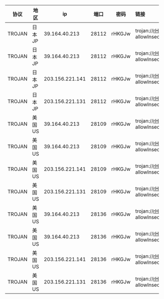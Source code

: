 |协议|地区|ip|端口|密码|链接|
|---|---|---|---|---|:---|
|TROJAN|日本JP|39.164.40.213|28112|rHKGJw|trojan://rHKGJw@39.164.40.213:28112?allowInsecure=1&peer=download.windowsupdate.com#IEPL+%C2%B7+%E6%97%A5%E6%9C%ACJP+%C2%B7+61+%C2%B7+%E5%B9%BF%E5%8F%B0%E9%9A%A7%E9%81%93|
|TROJAN|日本JP|39.164.40.213|28112|rHKGJw|trojan://rHKGJw@39.164.40.213:28112?allowInsecure=1&peer=download.windowsupdate.com#IEPL+%C2%B7+%E6%97%A5%E6%9C%ACJP+%C2%B7+61+%C2%B7+%E8%B1%AB%E5%8F%B0%E9%9A%A7%E9%81%93|
|TROJAN|日本JP|203.156.221.141|28112|rHKGJw|trojan://rHKGJw@203.156.221.141:28112?allowInsecure=1&peer=download.windowsupdate.com#IEPL+%C2%B7+%E6%97%A5%E6%9C%ACJP+%C2%B7+61+%C2%B7+%E5%B9%BF%E6%B8%AF%E7%A7%BB%E5%8A%A8|
|TROJAN|日本JP|203.156.221.131|28112|rHKGJw|trojan://rHKGJw@203.156.221.131:28112?allowInsecure=1&peer=download.windowsupdate.com#IEPL+%C2%B7+%E6%97%A5%E6%9C%ACJP+%C2%B7+61+%C2%B7+%E5%B9%BF%E6%B8%AF%E7%A7%BB%E5%8A%A8|
|TROJAN|美国US|39.164.40.213|28109|rHKGJw|trojan://rHKGJw@39.164.40.213:28109?allowInsecure=1&peer=ctldl.windowsupdate.com#IEPL+%C2%B7+%E7%BE%8E%E5%9B%BDUS+%C2%B7+88+%C2%B7+%E5%B9%BF%E5%8F%B0%E9%9A%A7%E9%81%93|
|TROJAN|美国US|39.164.40.213|28109|rHKGJw|trojan://rHKGJw@39.164.40.213:28109?allowInsecure=1&peer=ctldl.windowsupdate.com#IEPL+%C2%B7+%E7%BE%8E%E5%9B%BDUS+%C2%B7+88+%C2%B7+%E8%B1%AB%E5%8F%B0%E9%9A%A7%E9%81%93|
|TROJAN|美国US|203.156.221.141|28109|rHKGJw|trojan://rHKGJw@203.156.221.141:28109?allowInsecure=1&peer=ctldl.windowsupdate.com#IEPL+%C2%B7+%E7%BE%8E%E5%9B%BDUS+%C2%B7+88+%C2%B7+%E5%B9%BF%E6%B8%AF%E7%A7%BB%E5%8A%A8|
|TROJAN|美国US|203.156.221.131|28109|rHKGJw|trojan://rHKGJw@203.156.221.131:28109?allowInsecure=1&peer=ctldl.windowsupdate.com#IEPL+%C2%B7+%E7%BE%8E%E5%9B%BDUS+%C2%B7+88+%C2%B7+%E5%B9%BF%E6%B8%AF%E7%A7%BB%E5%8A%A8|
|TROJAN|美国US|39.164.40.213|28136|rHKGJw|trojan://rHKGJw@39.164.40.213:28136?allowInsecure=1&peer=download.windowsupdate.com#IEPL+%C2%B7+%E7%BE%8E%E5%9B%BDUS+%C2%B7+36+%C2%B7+%E5%B9%BF%E5%8F%B0%E9%9A%A7%E9%81%93|
|TROJAN|美国US|39.164.40.213|28136|rHKGJw|trojan://rHKGJw@39.164.40.213:28136?allowInsecure=1&peer=download.windowsupdate.com#IEPL+%C2%B7+%E7%BE%8E%E5%9B%BDUS+%C2%B7+36+%C2%B7+%E8%B1%AB%E5%8F%B0%E9%9A%A7%E9%81%93|
|TROJAN|美国US|203.156.221.141|28136|rHKGJw|trojan://rHKGJw@203.156.221.141:28136?allowInsecure=1&peer=download.windowsupdate.com#IEPL+%C2%B7+%E7%BE%8E%E5%9B%BDUS+%C2%B7+36+%C2%B7+%E5%B9%BF%E6%B8%AF%E7%A7%BB%E5%8A%A8|
|TROJAN|美国US|203.156.221.131|28136|rHKGJw|trojan://rHKGJw@203.156.221.131:28136?allowInsecure=1&peer=download.windowsupdate.com#IEPL+%C2%B7+%E7%BE%8E%E5%9B%BDUS+%C2%B7+36+%C2%B7+%E5%B9%BF%E6%B8%AF%E7%A7%BB%E5%8A%A8|
